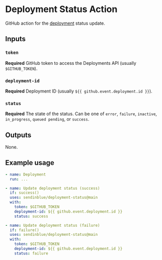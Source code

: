 # Deployment Status Action

GitHub action for the [deployment](https://docs.github.com/en/rest/reference/repos#create-a-deployment-status) status update.

## Inputs

### `token`

**Required** GitHub token to access the Deployments API (usually `$GITHUB_TOKEN`).

### `deployment-id`

**Required** Deployment ID (usually `${{ github.event.deployment.id }}`).

### `status`

**Required** The state of the status. Can be one of `error`, `failure`, `inactive`, `in_progress`, `queued pending`, or `success`.

## Outputs

None.

## Example usage

```yaml
- name: Deployment
  run: ...

- name: Update deployment status (success)
  if: success()
  uses: sendinblue/deployment-status@main
  with:
    token: $GITHUB_TOKEN
    deployment-id: ${{ github.event.deployment.id }}
    status: success

- name: Update deployment status (failure)
  if: failure()
  uses: sendinblue/deployment-status@main
  with:
    token: $GITHUB_TOKEN
    deployment-id: ${{ github.event.deployment.id }}
    status: failure
```
